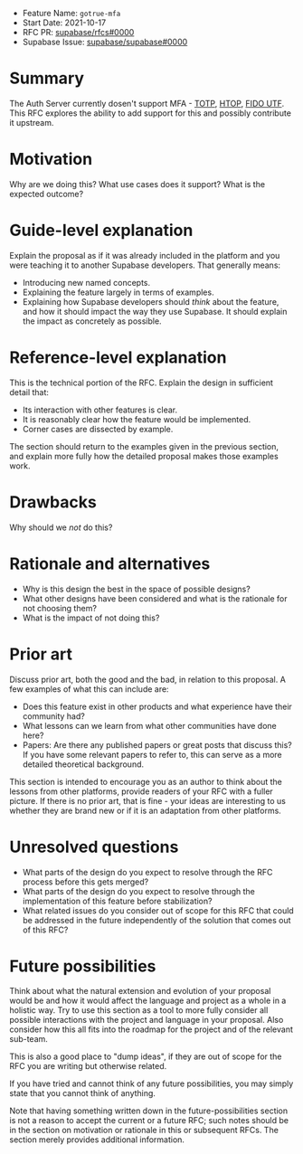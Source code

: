 - Feature Name: `gotrue-mfa`
- Start Date: 2021-10-17
- RFC PR: [supabase/rfcs#0000](https://github.com/supabase/rfcs/pull/0000)
- Supabase Issue: [supabase/supabase#0000](https://github.com/supabase/supabase/issues/0000)

# Summary
[summary]: #summary

The Auth Server currently dosen't support MFA - [TOTP](https://datatracker.ietf.org/doc/html/rfc6238), [HTOP](https://datatracker.ietf.org/doc/html/rfc4226), [FIDO UTF](https://fidoalliance.org/specs/fido-u2f-v1.2-ps-20170411/fido-u2f-README-v1.2-ps-20170411.txt). This RFC explores the ability to add support for this and possibly contribute it upstream. 

# Motivation
[motivation]: #motivation

Why are we doing this? What use cases does it support? What is the expected outcome?

# Guide-level explanation
[guide-level-explanation]: #guide-level-explanation

Explain the proposal as if it was already included in the platform and you were teaching it to another Supabase developers. That generally means:

- Introducing new named concepts.
- Explaining the feature largely in terms of examples.
- Explaining how Supabase developers should *think* about the feature, and how it should impact the way they use Supabase. It should explain the impact as concretely as possible.


# Reference-level explanation
[reference-level-explanation]: #reference-level-explanation

This is the technical portion of the RFC. Explain the design in sufficient detail that:

- Its interaction with other features is clear.
- It is reasonably clear how the feature would be implemented.
- Corner cases are dissected by example.

The section should return to the examples given in the previous section, and explain more fully how the detailed proposal makes those examples work.

# Drawbacks
[drawbacks]: #drawbacks

Why should we *not* do this?

# Rationale and alternatives
[rationale-and-alternatives]: #rationale-and-alternatives

- Why is this design the best in the space of possible designs?
- What other designs have been considered and what is the rationale for not choosing them?
- What is the impact of not doing this?

# Prior art
[prior-art]: #prior-art

Discuss prior art, both the good and the bad, in relation to this proposal.
A few examples of what this can include are:

- Does this feature exist in other products and what experience have their community had?
- What lessons can we learn from what other communities have done here?
- Papers: Are there any published papers or great posts that discuss this? If you have some relevant papers to refer to, this can serve as a more detailed theoretical background.

This section is intended to encourage you as an author to think about the lessons from other platforms, provide readers of your RFC with a fuller picture.
If there is no prior art, that is fine - your ideas are interesting to us whether they are brand new or if it is an adaptation from other platforms.

# Unresolved questions
[unresolved-questions]: #unresolved-questions

- What parts of the design do you expect to resolve through the RFC process before this gets merged?
- What parts of the design do you expect to resolve through the implementation of this feature before stabilization?
- What related issues do you consider out of scope for this RFC that could be addressed in the future independently of the solution that comes out of this RFC?

# Future possibilities
[future-possibilities]: #future-possibilities

Think about what the natural extension and evolution of your proposal would
be and how it would affect the language and project as a whole in a holistic
way. Try to use this section as a tool to more fully consider all possible
interactions with the project and language in your proposal.
Also consider how this all fits into the roadmap for the project
and of the relevant sub-team.

This is also a good place to "dump ideas", if they are out of scope for the
RFC you are writing but otherwise related.

If you have tried and cannot think of any future possibilities,
you may simply state that you cannot think of anything.

Note that having something written down in the future-possibilities section
is not a reason to accept the current or a future RFC; such notes should be
in the section on motivation or rationale in this or subsequent RFCs.
The section merely provides additional information.
